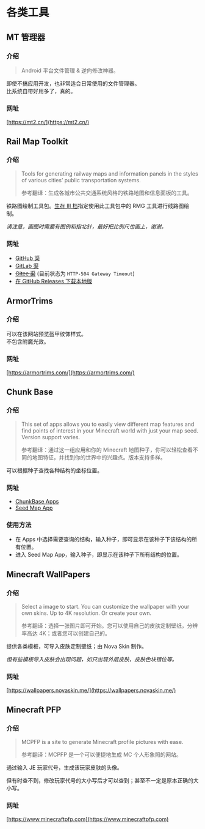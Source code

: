 # 各类工具

## MT 管理器

### 介绍

> Android 平台文件管理 & 逆向修改神器。

即使不搞应用开发，也非常适合日常使用的文件管理器。  
比系统自带好用多了，真的。

### 网址

[https://mt2.cn/](https://mt2.cn/)

## Rail Map Toolkit

### 介绍

> Tools for generating railway maps and information panels in the styles of various cities’ public transportation systems.
>
> 参考翻译：生成各城市公共交通系统风格的铁路地图和信息面板的工具。

铁路图绘制工具包。[生存 III 档](../../servers/SurvivalIII/summary)指定使用此工具包中的 RMG 工具进行线路图绘制。

*请注意，画图时需要有图例和指北针，最好把比例尺也画上，谢谢。*

### 网址

- [GitHub 渠](https://railmapgen.github.io/)
- [GitLab 渠](https://railmapgen.gitlab.io/)
- ~~[Gitee 渠](https://railmapgen.gitee.io/)~~ (目前状态为 `HTTP-504 Gateway Timeout`)
- [在 GitHub Releases 下载本地版](https://github.com/railmapgen/railmapgen.github.io/releases)

## ArmorTrims

### 介绍

可以在该网站预览盔甲纹饰样式。  
不包含附魔光效。

### 网址

[https://armortrims.com/](https://armortrims.com/)

## Chunk Base

### 介绍

> This set of apps allows you to easily view different map features and find points of interest in your Minecraft world with just your map seed. Version support varies.
>
> 参考翻译：通过这一组应用和你的 Minecraft 地图种子，你可以轻松查看不同的地图特征，并找到你的世界中的兴趣点。版本支持多样。

可以根据种子查找各种结构的坐标位置。

### 网址

- [ChunkBase Apps](https://www.chunkbase.com/apps/)
- [Seed Map App](https://www.chunkbase.com/apps/seed-map)

### 使用方法

- 在 Apps 中选择需要查询的结构，输入种子，即可显示在该种子下该结构的所有位置。
- 进入 Seed Map App，输入种子，即显示在该种子下所有结构的位置。

## Minecraft WallPapers

### 介绍

> Select a image to start. You can customize the wallpaper with your own skins. Up to 4K resolution. Or create your own.
>
> 参考翻译：选择一张图片即可开始。您可以使用自己的皮肤定制壁纸，分辨率高达 4K；或者您可以创建自己的。

提供各类模板，可导入皮肤定制壁纸；由 Nova Skin 制作。

*但有些模板导入皮肤会出现问题，如只出现外层皮肤，皮肤色块错位等。*

### 网址

[https://wallpapers.novaskin.me/](https://wallpapers.novaskin.me/)

## Minecraft PFP

### 介绍

> MCPFP is a site to generate Minecraft profile pictures with ease.
>
> 参考翻译：MCPFP 是一个可以便捷地生成 MC 个人形象照的网站。

通过输入 JE 玩家代号，生成该玩家皮肤的头像。

但有时查不到，修改玩家代号的大小写后才可以查到；甚至不一定是原本正确的大小写。

### 网址

[https://www.minecraftpfp.com](https://www.minecraftpfp.com)
